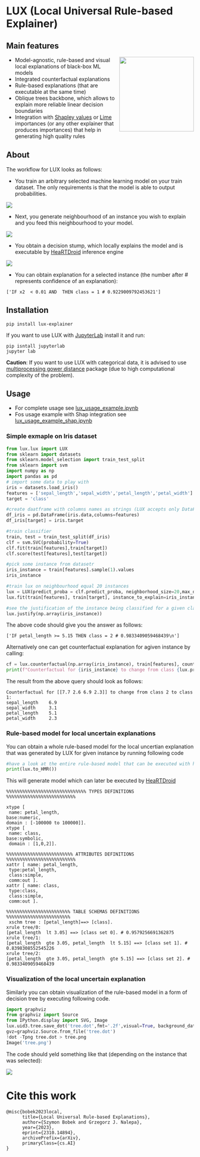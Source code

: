 # LUX (Local Universal Rule-based Explainer)
## Main features
  <img align="right"  src="./pix/lux-logo.png" width="200">
  
  * Model-agnostic, rule-based and visual local explanations of black-box ML models
  * Integrated counterfactual explanations
  * Rule-based explanations (that are executable at the same time)
  * Oblique trees backbone, which allows to explain more reliable linear decision boundaries
  * Integration with [Shapley values](https://shap.readthedocs.io/en/latest/) or [Lime](https://github.com/marcotcr/lime) importances (or any other explainer that produces importances) that help in generating high quality rules
  
## About
The workflow for LUX looks as follows:
  - You train an arbitrary selected machine learning model on your train dataset. The only requirements is that the model is able to output probabilities.
  
  ![](./decbound-point.png)
  - Next, you generate neighbourhood of an instance you wish to explain and you feed this neighbourhood to your model. 
  
  ![](./neighbourhood.png)
  - You obtain a decision stump, which locally explains the model and is executable by [HeaRTDroid](https://heartdroid.re) inference engine
  
  ![](./hmrp.png)
  - You can obtain explanation for a selected instance (the number after # represents confidence of an explanation):
  ```
  ['IF x2  < 0.01 AND  THEN class = 1 # 0.9229009792453621']
  ```

## Installation


```
pip install lux-explainer
```
If you want to use LUX with [JupyterLab](https://jupyter.org/) install it and run:

```
pip isntall jupyterlab
jupyter lab
```

**Caution**: If you want to use LUX with categorical data, it is advised to use [multiprocessing gower distance](https://github.com/sbobek/gower/tree/add-multiprocessing) package (due to high computational complexity of the problem). 

## Usage

  * For complete usage see [lux_usage_example.ipynb](lux_usage_example.ipynb)
  * Fos usage example with Shap integration see [lux_usage_example_shap.ipynb](lux_usage_example_shap.ipynb)

### Simple exmaple on Iris dataset

``` python
from lux.lux import LUX
from sklearn import datasets
from sklearn.model_selection import train_test_split
from sklearn import svm
import numpy as np
import pandas as pd
# import some data to play with
iris = datasets.load_iris()
features = ['sepal_length','sepal_width','petal_length','petal_width']
target = 'class'

#create daatframe with columns names as strings (LUX accepts only DataFrames withj string columns names)
df_iris = pd.DataFrame(iris.data,columns=features)
df_iris[target] = iris.target

#train classifier
train, test = train_test_split(df_iris)
clf = svm.SVC(probability=True)
clf.fit(train[features],train[target])
clf.score(test[features],test[target])

#pick some instance from datasetr
iris_instance = train[features].sample(1).values
iris_instance

#train lux on neighbourhood equal 20 instances
lux = LUX(predict_proba = clf.predict_proba, neighborhood_size=20,max_depth=2,  node_size_limit = 1, grow_confidence_threshold = 0 )
lux.fit(train[features], train[target], instance_to_explain=iris_instance,class_names=[0,1,2])

#see the justification of the instance being classified for a given class
lux.justify(np.array(iris_instance))

```

The above code should give you the answer as follows:
```
['IF petal_length >= 5.15 THEN class = 2 # 0.9833409059468439\n']
```

Alternatively one can get counterfactual explanation for agiven instance by calling:

``` python
cf = lux.counterfactual(np.array(iris_instance), train[features], counterfactual_representative='nearest', topn=1)[0]
print(f"Counterfactual for {iris_instance} to change from class {lux.predict(np.array(iris_instance))[0]} to class {cf['prediction']}: \n{cf['counterfactual']}")
```
The result from the above query should look as follows:

```
Counterfactual for [[7.7 2.6 6.9 2.3]] to change from class 2 to class 1: 
sepal_length    6.9
sepal_width     3.1
petal_length    5.1
petal_width     2.3
```

### Rule-based model for local uncertain explanations
You can obtain a whole rule-based model for the local uncertian explanation that was generated by LUX for given instance by running following code

``` python
#have a look at the entire rule-based model that can be executed with https:://heartdroid.re
print(lux.to_HMR())
```

This will generate model which can later be executed by [HeaRTDroid](https://heartdroid.re)

```
%%%%%%%%%%%%%%%%%%%%%%%%%%%%%% TYPES DEFINITIONS %%%%%%%%%%%%%%%%%%%%%%%%%%

xtype [
 name: petal_length, 
base:numeric,
domain : [-100000 to 100000]].
xtype [
 name: class, 
base:symbolic,
 domain : [1,0,2]].

%%%%%%%%%%%%%%%%%%%%%%%%% ATTRIBUTES DEFINITIONS %%%%%%%%%%%%%%%%%%%%%%%%%%
xattr [ name: petal_length,
 type:petal_length,
 class:simple,
 comm:out ].
xattr [ name: class,
 type:class,
 class:simple,
 comm:out ].

%%%%%%%%%%%%%%%%%%%%%%%% TABLE SCHEMAS DEFINITIONS %%%%%%%%%%%%%%%%%%%%%%%%
 xschm tree : [petal_length]==> [class].
xrule tree/0:
[petal_length  lt 3.05] ==> [class set 0]. # 0.9579256691362875
xrule tree/1:
[petal_length  gte 3.05, petal_length  lt 5.15] ==> [class set 1]. # 0.8398308552545226
xrule tree/2:
[petal_length  gte 3.05, petal_length  gte 5.15] ==> [class set 2]. # 0.9833409059468439
```
### Visualization of the local uncertain explanation
Similarly you can obtain visualization of the rule-based model in a form of decision tree by executing following code. 

``` python
import graphviz
from graphviz import Source
from IPython.display import SVG, Image
lux.uid3.tree.save_dot('tree.dot',fmt='.2f',visual=True, background_data=train)
gvz=graphviz.Source.from_file('tree.dot')
!dot -Tpng tree.dot > tree.png
Image('tree.png')
```

The code should yeld something like that (depending on the instance that was selected):

![](./utree.png)

# Cite this work

```
@misc{bobek2023local,
      title={Local Universal Rule-based Explanations}, 
      author={Szymon Bobek and Grzegorz J. Nalepa},
      year={2023},
      eprint={2310.14894},
      archivePrefix={arXiv},
      primaryClass={cs.AI}
}
